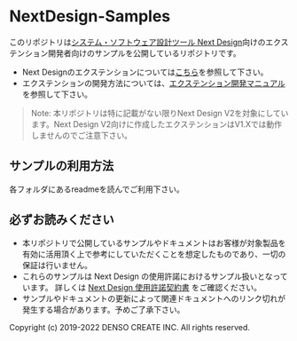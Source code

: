 # NextDesign-Samples

このリポジトリは[システム・ソフトウェア設計ツール Next Design](https://www.nextdesign.app/)向けのエクステンション開発者向けのサンプルを公開しているリポジトリです。

* Next Designのエクステンションについては[こちら](https://www.nextdesign.app/feature/extensibility/)を参照して下さい。
* エクステンションの開発方法については、[エクステンション開発マニュアル](https://docs.nextdesign.app/extension/)を参照して下さい。


> Note:
> 本リポジトリは特に記載がない限りNext Design V2を対象にしています。Next Design V2向けに作成したエクステンションはV1.Xでは動作しませんのでご注意下さい。

## サンプルの利用方法
各フォルダにあるreadmeを読んでご利用下さい。

## 必ずお読みください
* 本リポジトリで公開しているサンプルやドキュメントはお客様が対象製品を有効に活用頂く上で参考にしていただくことを想定したものであり、一切の保証は行いません。
* これらのサンプルは Next Design の使用許諾におけるサンプル扱いとなっています。
    詳しくは [Next Design 使用許諾契約書](https://www.nextdesign.app/agreements/LicenseAgreement.pdf) をご確認ください。
* サンプルやドキュメントの更新によって関連ドキュメントへのリンク切れが発生する場合があります。予めご了承下さい。

Copyright (c) 2019-2022 DENSO CREATE INC. All rights reserved.

